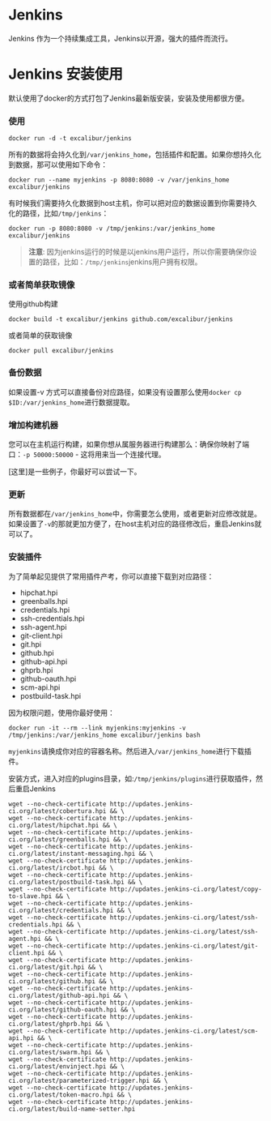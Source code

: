 # Jenkins

Jenkins 作为一个持续集成工具，Jenkins以开源，强大的插件而流行。

# Jenkins 安装使用

默认使用了docker的方式打包了Jenkins最新版安装，安装及使用都很方便。

### 使用

	docker run -d -t excalibur/jenkins

所有的数据将会持久化到`/var/jenkins_home`，包括插件和配置。如果你想持久化到数据，那可以使用如下命令：

	docker run --name myjenkins -p 8080:8080 -v /var/jenkins_home excalibur/jenkins
	
有时候我们需要持久化数据到host主机，你可以把对应的数据设置到你需要持久化的路径，比如`/tmp/jenkins`：

	docker run -p 8080:8080 -v /tmp/jenkins:/var/jenkins_home excalibur/jenkins

> **注意**: 因为jenkins运行的时候是以jenkins用户运行，所以你需要确保你设置的路径，比如：`/tmp/jenkins`jenkins用户拥有权限。

### 或者简单获取镜像

使用github构建
	
	docker build -t excalibur/jenkins github.com/excalibur/jenkins

或者简单的获取镜像

	docker pull excalibur/jenkins

### 备份数据

如果设置-v 方式可以直接备份对应路径，如果没有设置那么使用`docker cp $ID:/var/jenkins_home`进行数据提取。

### 增加构建机器

您可以在主机运行构建，如果你想从属服务器进行构建那么：确保你映射了端口：`-p 50000:50000` - 这将用来当一个连接代理。 

[这里]是一些例子，你最好可以尝试一下。

### 更新

所有数据都在`/var/jenkins_home`中，你需要怎么使用，或者更新对应修改就是。如果设置了`-v`的那就更加方便了，在host主机对应的路径修改后，重启Jenkins就可以了。

### 安装插件

为了简单起见提供了常用插件产考，你可以直接下载到对应路径：

 * hipchat.hpi
 * greenballs.hpi
 * credentials.hpi
 * ssh-credentials.hpi
 * ssh-agent.hpi
 * git-client.hpi
 * git.hpi
 * github.hpi
 * github-api.hpi
 * ghprb.hpi
 * github-oauth.hpi
 * scm-api.hpi
 * postbuild-task.hpi

因为权限问题，使用你最好使用：

	docker run -it --rm --link myjenkins:myjenkins -v /tmp/jenkins:/var/jenkins_home excalibur/jenkins bash

`myjenkins`请换成你对应的容器名称。然后进入`/var/jenkins_home`进行下载插件。

安装方式，进入对应的plugins目录，如:`/tmp/jenkins/plugins`进行获取插件，然后重启Jenkins

	wget --no-check-certificate http://updates.jenkins-ci.org/latest/cobertura.hpi && \
	wget --no-check-certificate http://updates.jenkins-ci.org/latest/hipchat.hpi && \
	wget --no-check-certificate http://updates.jenkins-ci.org/latest/greenballs.hpi && \
	wget --no-check-certificate http://updates.jenkins-ci.org/latest/instant-messaging.hpi && \
	wget --no-check-certificate http://updates.jenkins-ci.org/latest/ircbot.hpi && \
	wget --no-check-certificate http://updates.jenkins-ci.org/latest/postbuild-task.hpi && \
	wget --no-check-certificate http://updates.jenkins-ci.org/latest/copy-to-slave.hpi && \
	wget --no-check-certificate http://updates.jenkins-ci.org/latest/credentials.hpi && \
	wget --no-check-certificate http://updates.jenkins-ci.org/latest/ssh-credentials.hpi && \
	wget --no-check-certificate http://updates.jenkins-ci.org/latest/ssh-agent.hpi && \
	wget --no-check-certificate http://updates.jenkins-ci.org/latest/git-client.hpi && \
	wget --no-check-certificate http://updates.jenkins-ci.org/latest/git.hpi && \
	wget --no-check-certificate http://updates.jenkins-ci.org/latest/github.hpi && \
	wget --no-check-certificate http://updates.jenkins-ci.org/latest/github-api.hpi && \
	wget --no-check-certificate http://updates.jenkins-ci.org/latest/github-oauth.hpi && \
	wget --no-check-certificate http://updates.jenkins-ci.org/latest/ghprb.hpi && \
	wget --no-check-certificate http://updates.jenkins-ci.org/latest/scm-api.hpi && \
	wget --no-check-certificate http://updates.jenkins-ci.org/latest/swarm.hpi && \
	wget --no-check-certificate http://updates.jenkins-ci.org/latest/envinject.hpi && \
	wget --no-check-certificate http://updates.jenkins-ci.org/latest/parameterized-trigger.hpi && \
	wget --no-check-certificate http://updates.jenkins-ci.org/latest/token-macro.hpi && \
	wget --no-check-certificate http://updates.jenkins-ci.org/latest/build-name-setter.hpi 
